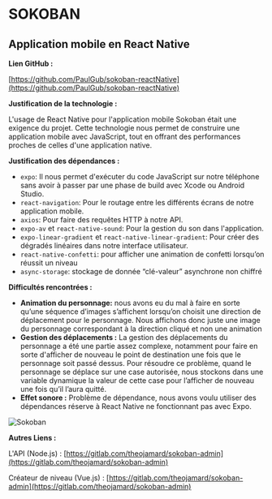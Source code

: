 # SOKOBAN

## Application mobile en React Native

**Lien GitHub :**

[https://github.com/PaulGub/sokoban-reactNative](https://github.com/PaulGub/sokoban-reactNative)

**Justification de la technologie :**

L'usage de React Native pour l'application mobile Sokoban était une exigence du projet. Cette technologie nous permet de construire une application mobile avec JavaScript, tout en offrant des performances proches de celles d'une application native.

**Justification des dépendances :**

- `expo`: Il nous permet d'exécuter du code JavaScript sur notre téléphone sans avoir à passer par une phase de build avec Xcode ou Android Studio.
- `react-navigation`: Pour le routage entre les différents écrans de notre application mobile.
- `axios`: Pour faire des requêtes HTTP à notre API.
- `expo-av` et `react-native-sound`: Pour la gestion du son dans l'application.
- `expo-linear-gradient` et `react-native-linear-gradient`: Pour créer des dégradés linéaires dans notre interface utilisateur.
- `react-native-confetti`: pour afficher une animation de confetti lorsqu’on réussit un niveau
- `async-storage`: stockage de donnée “clé-valeur” asynchrone non chiffré

**Difficultés rencontrées :**

- **Animation du personnage:** nous avons eu du mal à faire en sorte qu’une séquence d’images s’affichent lorsqu’on choisit une direction de déplacement pour le personnage. Nous affichons donc juste une image du personnage correspondant à la direction cliqué et non une animation
- **Gestion des déplacements :** La gestion des déplacements du personnage a été une partie assez complexe, notamment pour faire en sorte d'afficher de nouveau le point de destination une fois que le personnage soit passé dessus. Pour résoudre ce problème, quand le personnage se déplace sur une case autorisée, nous stockons dans une variable dynamique la valeur de cette case pour l’afficher de nouveau une fois qu’il l’aura quitté.
- **Effet sonore :** Problème de dépendance, nous avons voulu utiliser des dépendances réserve à React Native ne fonctionnant pas avec Expo.

![Sokoban](https://github.com/PaulGub/sokoban-reactNative/blob/main/Expo_Go.gif)

**Autres Liens :**

L'API (Node.js) : [https://gitlab.com/theojamard/sokoban-admin](https://gitlab.com/theojamard/sokoban-admin)

Créateur de niveau (Vue.js) : [https://gitlab.com/theojamard/sokoban-admin](https://gitlab.com/theojamard/sokoban-admin)